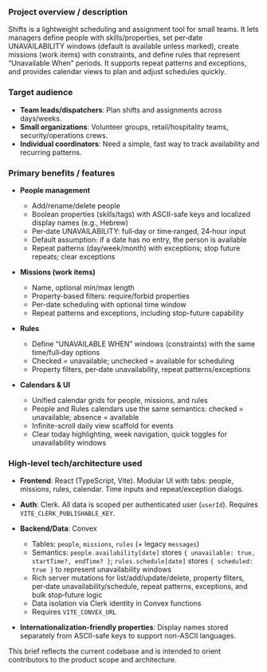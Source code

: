 ### Project overview / description

Shifts is a lightweight scheduling and assignment tool for small teams. It lets managers define people with skills/properties, set per‑date UNAVAILABILITY windows (default is available unless marked), create missions (work items) with constraints, and define rules that represent “Unavailable When” periods. It supports repeat patterns and exceptions, and provides calendar views to plan and adjust schedules quickly.

### Target audience

- **Team leads/dispatchers**: Plan shifts and assignments across days/weeks.
- **Small organizations**: Volunteer groups, retail/hospitality teams, security/operations crews.
- **Individual coordinators**: Need a simple, fast way to track availability and recurring patterns.

### Primary benefits / features

- **People management**
  - Add/rename/delete people
  - Boolean properties (skills/tags) with ASCII-safe keys and localized display names (e.g., Hebrew)
  - Per‑date UNAVAILABILITY: full‑day or time‑ranged, 24‑hour input
  - Default assumption: if a date has no entry, the person is available
  - Repeat patterns (day/week/month) with exceptions; stop future repeats; clear exceptions

- **Missions (work items)**
  - Name, optional min/max length
  - Property-based filters: require/forbid properties
  - Per-date scheduling with optional time window
  - Repeat patterns and exceptions, including stop-future capability

- **Rules**
  - Define “UNAVAILABLE WHEN” windows (constraints) with the same time/full‑day options
  - Checked = unavailable; unchecked = available for scheduling
  - Property filters, per‑date unavailability, repeat patterns/exceptions

- **Calendars & UI**
  - Unified calendar grids for people, missions, and rules
  - People and Rules calendars use the same semantics: checked = unavailable; absence = available
  - Infinite-scroll daily view scaffold for events
  - Clear today highlighting, week navigation, quick toggles for unavailability windows

### High-level tech/architecture used

- **Frontend**: React (TypeScript, Vite). Modular UI with tabs: people, missions, rules, calendar. Time inputs and repeat/exception dialogs.
- **Auth**: Clerk. All data is scoped per authenticated user (`userId`). Requires `VITE_CLERK_PUBLISHABLE_KEY`.
- **Backend/Data**: Convex
  - Tables: `people`, `missions`, `rules` (+ legacy `messages`)
  - Semantics: `people.availability[date]` stores `{ unavailable: true, startTime?, endTime? }`; `rules.schedule[date]` stores `{ scheduled: true }` to represent unavailability windows
  - Rich server mutations for list/add/update/delete, property filters, per‑date unavailability/schedule, repeat patterns, exceptions, and bulk stop‑future logic
  - Data isolation via Clerk identity in Convex functions
  - Requires `VITE_CONVEX_URL`

- **Internationalization-friendly properties**: Display names stored separately from ASCII-safe keys to support non-ASCII languages.

This brief reflects the current codebase and is intended to orient contributors to the product scope and architecture.


